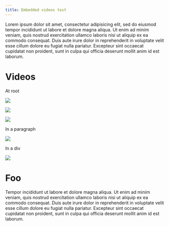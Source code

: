 ```yaml
---
title: Embedded videos test
---
```


Lorem ipsum dolor sit amet, consectetur adipisicing elit, sed do eiusmod tempor incididunt ut labore et dolore magna aliqua. Ut enim ad minim veniam, quis nostrud exercitation ullamco laboris nisi ut aliquip ex ea commodo consequat. Duis aute irure dolor in reprehenderit in voluptate velit esse cillum dolore eu fugiat nulla pariatur. Excepteur sint occaecat cupidatat non proident, sunt in culpa qui officia deserunt mollit anim id est laborum.

Videos
======

At root

![][1]

![][2]

![][3]

In a paragraph

![][2]

In a div

![][1]

Foo
===

Tempor incididunt ut labore et dolore magna aliqua. Ut enim ad minim veniam, quis nostrud exercitation ullamco laboris nisi ut aliquip ex ea commodo consequat. Duis aute irure dolor in reprehenderit in voluptate velit esse cillum dolore eu fugiat nulla pariatur. Excepteur sint occaecat cupidatat non proident, sunt in culpa qui officia deserunt mollit anim id est laborum.

  [1]: https://www.youtube.com/embed/LtOGa5M8AuU
  [2]: https://www.youtube-nocookie.com/embed/LtOGa5M8AuU
  [3]: https://player.vimeo.com/video/32246206?color=ffffff+title=0+byline=0+portrait=0

